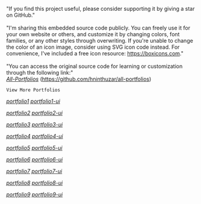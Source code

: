 "If you find this project useful, please consider supporting it by giving a star on GitHub."
<br><br>
"I'm sharing this embedded source code publicly. You can freely use it for your own website or others, and customize it by changing colors, font families, or any other styles through overwriting. If you're unable to change the color of an icon image, consider using SVG icon code instead. For convenience, I've included a free icon resource: https://boxicons.com."
<br><br>
"You can access the original source code for learning or customization through the following link:"
<br>
[*All-Portfolios*](https://hninthuzar.github.io/all-portfolios/)
(https://github.com/hninthuzar/all-portfolios)

```
View More Portfolios
```

[*portfolio1*](https://github.com/hninthuzar/portfolio1) 
[*portfolio1-ui*](https://hninthuzar.github.io/portfolio1) 

[*portfolio2*](https://github.com/hninthuzar/portfolio2) 
[*portfolio2-ui*](https://hninthuzar.github.io/portfolio2) 

[*portfolio3*](https://github.com/hninthuzar/portfolio3) 
[*portfolio3-ui*](https://hninthuzar.github.io/portfolio3) 

[*portfolio4*](https://github.com/hninthuzar/portfolio4) 
[*portfolio4-ui*](https://hninthuzar.github.io/portfolio4) 

[*portfolio5*](https://github.com/hninthuzar/portfolio5) 
[*portfolio5-ui*](https://hninthuzar.github.io/portfolio5) 

[*portfolio6*](https://github.com/hninthuzar/portfolio6) 
[*portfolio6-ui*](https://hninthuzar.github.io/portfolio6) 

[*portfolio7*](https://github.com/hninthuzar/portfolio7) 
[*portfolio7-ui*](https://hninthuzar.github.io/portfolio7) 

[*portfolio8*](https://github.com/hninthuzar/portfolio8) 
[*portfolio8-ui*](https://hninthuzar.github.io/portfolio8) 

[*portfolio9*](https://github.com/hninthuzar/portfolio9) 
[*portfolio9-ui*](https://hninthuzar.github.io/portfolio9)